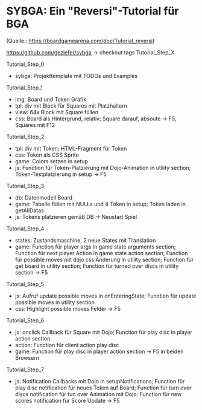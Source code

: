 # SYBGA: Ein "Reversi"-Tutorial für BGA
(Quelle:: https://boardgamearena.com/doc/Tutorial_reversi)

https://github.com/geziefer/sybga
-> checkout tags Tutorial_Step_X

Tutorial_Step_0
- sybga:   Projekttemplate mit TODOs und Examples

Tutorial_Step_1
- img:	   Board und Token Grafik
- tpl:     div mit Block für Squares mit Platzhaltern
- view:    64x Block mit Square füllen
- css:     Board als Hintergrund, relativ; 
           Square darauf, absoute 
-> F5, Squares mit F12

Tutorial_Step_2
- tpl:     div mit Token; HTML-Fragment für Token
- css:     Token als CSS Sprite
- game:    Colors setzen in setup
- js:      Function für Token-Platzierung mit Dojo-Animation in utility section;
           Token-Testplatzierung in setup
-> F5

Tutorial_Step_3
- db:      Datenmodell Board
- game:    Tabelle füllen mit NULLs und 4 Token in setup;
           Token laden in getAllDatas
- js:      Tokens platzieren gemäß DB
-> Neustart Spiel

Tutorial_Step_4
- states:  Zustandsmaschine, 2 neue States mit Translation
- game:    Function für player args in game state arguments section;
           Function für next player Action in game state action section;
		   Function für possible moves mit dojo css Änderung in utility section;
		   Function für get board in utility section;
		   Function für turned over discs in utility section
-> F5

Tutorial_Step_5
- js:      Aufruf update possible moves in onEnteringState;
           Function für update possible moves in utility section
- css:     Highlight possible moves Felder
-> F5

Tutorial_Step_6
- js:     onclick Callback für Square mit Dojo;
          Function für play disc in player action section
- action: Function für client action play disc
- game:   Function für play disc in player action section
-> F5 in beiden Browsern

Tutorial_Step_7
- js:     Notification Callbacks mit Dojo in setupNotifications;
          Function für play disc notification für neues Token auf Board;
		  Function für turn over discs notification für tun over Animation mit Dojo;
		  Function für new scores notification für Score Update
-> F5


